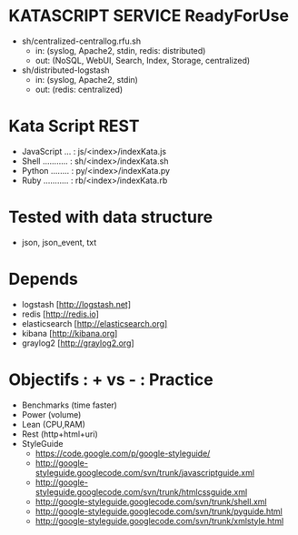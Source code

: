 KATASCRIPT SERVICE ReadyForUse
==============================
  - sh/centralized-centrallog.rfu.sh 
    - in: (syslog, Apache2, stdin, redis: distributed)
    - out: (NoSQL, WebUI, Search, Index, Storage, centralized)
  - sh/distributed-logstash
    - in: (syslog, Apache2, stdin)
    - out: (redis: centralized)

Kata Script REST
================
  - JavaScript ... : js/\<index\>/indexKata.js
  - Shell ........... : sh/\<index\>/indexKata.sh
  - Python ........ : py/\<index\>/indexKata.py
  - Ruby ........... : rb/\<index\>/indexKata.rb

Tested with data structure
==========================
  - json, json_event, txt

Depends
==========================
  - logstash [http://logstash.net]
  - redis [http://redis.io]
  - elasticsearch [http://elasticsearch.org]
  - kibana [http://kibana.org]
  - graylog2 [http://graylog2.org]

Objectifs : + vs - : Practice 
=============================
  - Benchmarks  (time faster)
  - Power       (volume)
  - Lean        (CPU,RAM)
  - Rest        (http+html+uri)
  - StyleGuide
    - https://code.google.com/p/google-styleguide/
    - http://google-styleguide.googlecode.com/svn/trunk/javascriptguide.xml
    - http://google-styleguide.googlecode.com/svn/trunk/htmlcssguide.xml
    - http://google-styleguide.googlecode.com/svn/trunk/shell.xml
    - http://google-styleguide.googlecode.com/svn/trunk/pyguide.html
    - http://google-styleguide.googlecode.com/svn/trunk/xmlstyle.html
